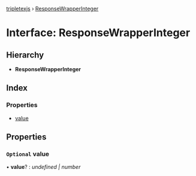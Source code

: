 [tripletexjs](../README.md) › [ResponseWrapperInteger](responsewrapperinteger.md)

# Interface: ResponseWrapperInteger

## Hierarchy

* **ResponseWrapperInteger**

## Index

### Properties

* [value](responsewrapperinteger.md#optional-value)

## Properties

### `Optional` value

• **value**? : *undefined | number*
